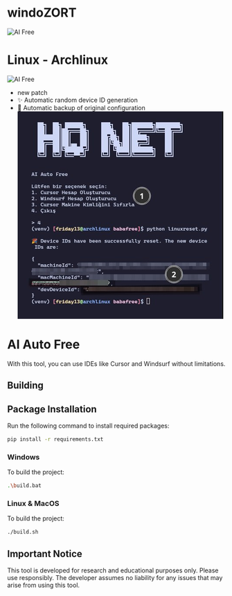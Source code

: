 # windoZORT

![AI Free](ai-free.png)

# Linux - Archlinux

![AI Free](2025-01-08_10-54.png)

- new patch
- ✨ Automatic random device ID generation
- 🔄 Automatic backup of original configuration
  ![AI Free](photo_2025-01-12_17-19-51.jpg)

# AI Auto Free

With this tool, you can use IDEs like Cursor and Windsurf without limitations.

## Building

## Package Installation

Run the following command to install required packages:

```bash
pip install -r requirements.txt
```

### Windows

To build the project:

```bash
.\build.bat
```

### Linux & MacOS

To build the project:

```bash
./build.sh
```

## Important Notice

This tool is developed for research and educational purposes only. Please use responsibly.
The developer assumes no liability for any issues that may arise from using this tool.
